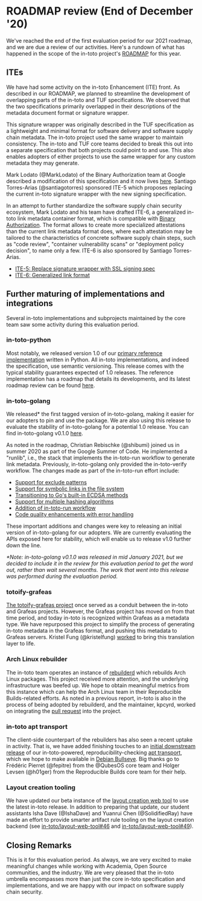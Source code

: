 # ROADMAP review (End of December '20)

We've reached the end of the first evaluation period for our 2021 roadmap, and
we are due a review of our activities. Here's a rundown of what has happened in
the scope of the in-toto project's
[ROADMAP](https://github.com/in-toto/docs/blob/master/ROADMAP.md) for this year.

## ITEs

We have had some activity on the in-toto Enhancement (ITE) front. As described
in our ROADMAP, we planned to streamline the development of overlapping parts
of the in-toto and TUF specifications. We observed that the two specifications
primarily overlapped in their descriptions of the metadata document format or
signature wrapper.

This signature wrapper was originally described in the TUF specification as a
lightweight and minimal format for software delivery and software supply chain
metadata. The in-toto project used the same wrapper to maintain consistency. The
in-toto and TUF core teams decided to break this out into a separate
specification that both projects could point to and use. This also enables
adopters of either projects to use the same wrapper for any custom metadata they
may generate.

Mark Lodato (@MarkLodato) of the Binary Authorization team at Google described a
modification of this specification and it now lives
[here](https://github.com/secure-systems-lab/signing-spec/blob/master/specification.md).
Santiago Torres-Arias (@santiagotorres) sponsored ITE-5 which proposes replacing
the current in-toto signature wrapper with the new signing specification.

In an attempt to further standardize the software supply chain security
ecosystem, Mark Lodato and his team have drafted ITE-6, a generalized in-toto
link metadata container format, which is compatible with [Binary
Authorization](https://cloud.google.com/binary-authorization). The format
allows to create more specialized attestations than the current link metadata
format does, where each attestation may be tailored to the characteristics
of concrete software supply chain steps, such as "code review", "container
vulnerability scans" or "deployment policy decision", to name only a few. ITE-6
is also sponsored by Santiago Torres-Arias.


- [ITE-5: Replace signature wrapper with SSL signing spec](https://github.com/in-toto/ITE/pull/13)
- [ITE-6: Generalized link format](https://github.com/in-toto/ITE/pull/15)

## Further maturing of implementations and integrations

Several in-toto implementations and subprojects maintained by the core team saw
some activity during this evaluation period.

### in-toto-python

Most notably, we released version 1.0 of our
[primary reference implementation](https://github.com/in-toto/in-toto) written
in Python. All in-toto implementations, and indeed the specification, use
semantic versioning. This release comes with the typical stability guarantees
expected of 1.0 releases. The reference implementation has a roadmap that
details its developments, and its latest roadmap review can be found
[here](https://github.com/in-toto/in-toto/blob/develop/roadmap-reviews/2021/review_1_december_20.md).

### in-toto-golang

We released\* the first tagged version of in-toto-golang, making it easier for
our adopters to pin and use the package. We are also using this release to
evaluate the stability of in-toto-golang for a potential 1.0 release. You can
find in-toto-golang v0.1.0
[here](https://github.com/in-toto/in-toto-golang/releases/tag/v0.1.0).

As noted in the roadmap, Christian Rebischke (@shibumi) joined us in summer
2020 as part of the Google Summer of Code. He implemented a "runlib", i.e., the
stack that implements the in-toto-run workflow to generate link metadata.
Previously, in-toto-golang only provided the in-toto-verify workflow. The
changes made as part of the in-toto-run effort include:

- [Support for exclude patterns](https://github.com/in-toto/in-toto-golang/pull/53)
- [Support for symbolic links in the file system](https://github.com/in-toto/in-toto-golang/pull/55)
- [Transitioning to Go's built-in ECDSA methods](https://github.com/in-toto/in-toto-golang/pull/70)
- [Support for multiple hashing algorithms](https://github.com/in-toto/in-toto-golang/pull/78)
- [Addition of in-toto-run workflow](https://github.com/in-toto/in-toto-golang/pull/56)
- [Code quality enhancements with error handling](https://github.com/in-toto/in-toto-golang/pull/52)

These important additions and changes were key to releasing an initial version
of in-toto-golang for our adopters. We are currently evaluating the APIs exposed
here for stability, which will enable us to release v1.0 further down the line.

_\*Note: in-toto-golang v0.1.0 was released in mid January 2021, but we decided
to include it in the review for this evaluation period to get the word out,
rather than wait several months. The work that went into this release was
performed during the evaluation period._

### totoify-grafeas

[The totoify-grafeas project](https://github.com/in-toto/totoify-grafeas) once
served as a conduit between the in-toto and Grafeas projects. However, the
Grafeas project has moved on from that time period, and today in-toto is
recognized within Grafeas as a metadata type. We have repurposed this project to
simplify the process of generating in-toto metadata in the Grafeas format, and
pushing this metadata to Grafeas servers. Kristel Fung (@kristelfung)
[worked](https://github.com/in-toto/totoify-grafeas/pull/3) to bring this
translation layer to life.

### Arch Linux rebuilder

The in-toto team operates an instance of
[rebuilderd](https://github.com/kpcyrd/rebuilderd) which rebuilds Arch Linux
packages. This project received more attention, and the underlying
infrastructure was beefed up. We hope to obtain meaningful metrics from this
instance which can help the Arch Linux team in their Reproducible Builds-related
efforts. As noted in a previous report, in-toto is also in the process of being
adopted by rebuilderd, and the maintainer, kpcyrd, worked on integrating the
[pull request](https://github.com/kpcyrd/rebuilderd/pull/22) into the project.

### in-toto apt transport

The client-side counterpart of the rebuilders has also seen a recent uptake in
activity. That is, we have added finishing touches to an [initial downstream
release](https://github.com/in-toto/apt-transport-in-toto/pull/26) of our
in-toto-powered, reproducibility-checking [apt
transport](https://github.com/in-toto/apt-transport-in-toto), which we hope to
make available in [Debian Bullseye](https://wiki.debian.org/DebianBullseye).
Big thanks go to Frédéric Pierret (@fepitre) from the @QubesOS core team and
Holger Levsen (@h01ger) from the Reproducible Builds core team for their help.

### Layout creation tooling

We have updated our beta instance of the [layout creation web
tool](https://in-toto.engineering.nyu.edu/) to use the latest in-toto release.
In addition to preparing that update, our student assistants Isha Dave
(@IshaDave) and Yuanrui Chen (@SolidifiedRay) have made an effort to provide
smarter artifact rule tooling on the layout creation backend (see
[in-toto/layout-web-tool#46](https://github.com/in-toto/layout-web-tool/pull/46)
and
[in-toto/layout-web-tool#49](https://github.com/in-toto/layout-web-tool/pull/49)).


## Closing Remarks

This is it for this evaluation period. As always, we are very excited to make
meaningful changes while working with Academia, Open Source communities, and the
industry. We are very pleased that the in-toto umbrella encompasses more than
just the core in-toto specification and implementations, and we are happy with
our impact on software supply chain security.
